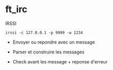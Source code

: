 # ft_irc

IRSSI
```
irssi -c 127.0.0.1 -p 9999 -w 1234
```


- Envoyer ou repondre avec un message

- Parser et construire les messages

- Check avant les message + reponse d'erreur